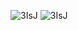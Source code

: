 ![3IsJ](https://user-images.githubusercontent.com/56800569/175830310-17670966-03bc-4ec0-8678-be4e39fbf454.gif)
![3IsJ](https://user-images.githubusercontent.com/56800569/175830310-17670966-03bc-4ec0-8678-be4e39fbf454.gif)
